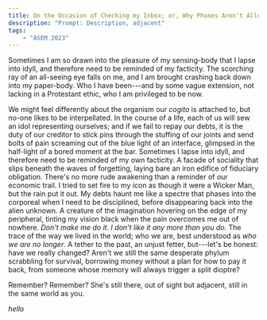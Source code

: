 ```yaml
---
title: On the Occasion of Checking my Inbox; or, Why Phones Aren't Allowed at Work
description: "Prompt: Description, adjacent"
tags:
	- "ASEM 2023"
---
```


Sometimes I am so drawn into the pleasure of my sensing-body that I lapse into idyll, and therefore need to be reminded of my facticity. The scorching ray of an all-seeing eye falls on me, and I am brought crashing back down into my paper-body. Who I have been---and by some vague extension, not lacking in a Protestant ethic, who I am privileged to be now.

We might feel differently about the organism our *cogito* is attached to, but no-one likes to be interpellated. In the course of a life, each of us will sew an idol representing ourselves; and if we fail to repay our debts, it is the duty of our creditor to stick pins through the stuffing of our joints and send bolts of pain screaming out of the blue light of an interface, glimpsed in the half-light of a bored moment at the bar. Sometimes I lapse into idyll, and therefore need to be reminded of my own facticity. A facade of sociality that slips beneath the waves of forgetting, laying bare an iron edifice of fiduciary obligation. There's no more rude awakening than a reminder of our economic trail. I tried to set fire to my icon as though it were a Wicker Man, but the rain put it out. My debts haunt me like a spectre that phases into the corporeal when I need to be disciplined, before disappearing back into the alien unknown. A creature of the imagination hovering on the edge of my peripheral, tinting my vision black when the pain overcomes me out of nowhere. *Don't make me do it. I don't like it any more than you do.* The trace of the way we lived in the world; who we are, best understood as *who we are no longer*. A tether to the past, an unjust fetter, but---let's be honest: have we really changed? Aren't we still the same desperate phylum scrabbling for survival, borrowing money without a plan for how to pay it back, from someone whose memory will always trigger a split dioptre? 

Remember? Remember? She's still there, out of sight but adjacent, still in the same world as you.

*hello*
